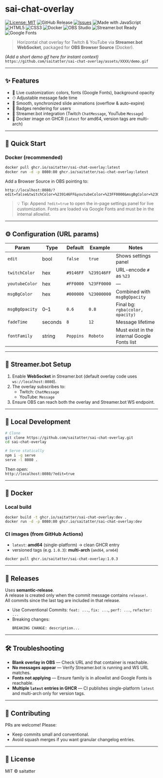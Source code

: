 # sai-chat-overlay

[![License: MIT](https://img.shields.io/badge/License-MIT-yellow.svg)](LICENSE)
![GitHub Release](https://img.shields.io/github/v/release/saitatter/sai-chat-overlay)
[![Issues](https://img.shields.io/github/issues/saitatter/sai-chat-overlay)](https://github.com/saitatter/sai-chat-overlay/issues)
![Made with JavaScript](https://img.shields.io/badge/Made%20with-JavaScript-yellow?logo=javascript)
![HTML5](https://img.shields.io/badge/HTML5-E34F26?logo=html5&logoColor=white)
![CSS3](https://img.shields.io/badge/CSS3-1572B6?logo=css3&logoColor=white)
![Docker](https://img.shields.io/badge/Docker-2496ED?logo=docker&logoColor=white)
![OBS Studio](https://img.shields.io/badge/OBS%20Studio-302E31?logo=obsstudio&logoColor=white)
![Streamer.bot Ready](https://img.shields.io/badge/Streamer.bot-Ready-blue)
![Google Fonts](https://img.shields.io/badge/Google%20Fonts-Supported-orange)

> Horizontal chat overlay for Twitch & YouTube via **Streamer.bot WebSocket**, packaged for **OBS Browser Source** (Docker).

*(Add a short demo gif here for instant context)*  
`https://github.com/saitatter/sai-chat-overlay/assets/XXXX/demo.gif`

---

## ✨ Features
- 🎨 Live customization: colors, fonts (Google Fonts), background opacity
- ⏱ Adjustable message fade time
- 🧼 Smooth, synchronized slide animations (overflow & auto-expire)
- 🔖 Badges rendering for users
- 🔌 Streamer.bot integration (Twitch `ChatMessage`, YouTube `Message`)
- 🐳 Docker image on GHCR (`latest` for amd64, version tags are multi-arch)

---

## 🚀 Quick Start

### Docker (recommended)
```bash
docker pull ghcr.io/saitatter/sai-chat-overlay:latest
docker run -d -p 8080:80 ghcr.io/saitatter/sai-chat-overlay:latest
```

Add a Browser Source in OBS pointing to:
```
http://localhost:8080/?edit=false&twitchColor=%239146FF&youtubeColor=%23FF0000&msgBgColor=%23000000&msgBgOpacity=0.6&fadeTime=8&fontFamily=Poppins
```

> 💡 Tip: Append `?edit=true` to open the in-page settings panel for live customization. Fonts are loaded via Google Fonts and must be in the internal allowlist.

---

## ⚙️ Configuration (URL params)

| Param          | Type    | Default   | Example                     | Notes |
|----------------|---------|-----------|-----------------------------|-------|
| `edit`         | bool    | `false`   | `true`                      | Shows settings panel |
| `twitchColor`  | hex     | `#9146FF` | `%239146FF`                 | URL-encode `#` as `%23` |
| `youtubeColor` | hex     | `#FF0000` | `%23FF0000`                 | — |
| `msgBgColor`   | hex     | `#000000` | `%23000000`                 | Combined with `msgBgOpacity` |
| `msgBgOpacity` | 0–1     | `0.6`     | `0.8`                       | Final bg: `rgba(color, opacity)` |
| `fadeTime`     | seconds | `8`       | `12`                        | Message lifetime |
| `fontFamily`   | string  | `Poppins` | `Roboto`                    | Must exist in the internal Google Fonts list |

---

## 🔌 Streamer.bot Setup

1. Enable **WebSocket** in Streamer.bot (default overlay code uses `ws://localhost:8080`).
2. The overlay subscribes to:
   - Twitch: `ChatMessage`
   - YouTube: `Message`
3. Ensure OBS can reach both the overlay and Streamer.bot WS endpoint.

---

## 🧪 Local Development

```bash
# Clone
git clone https://github.com/saitatter/sai-chat-overlay.git
cd sai-chat-overlay

# Serve statically
npm i -g serve
serve -l 8080 .
```

Then open:  
`http://localhost:8080/?edit=true`

---

## 🐳 Docker

### Local build
```bash
docker build -t ghcr.io/saitatter/sai-chat-overlay:dev .
docker run -d -p 8080:80 ghcr.io/saitatter/sai-chat-overlay:dev
```

### CI images (from GitHub Actions)
- `latest`: **amd64** (single-platform) → clean GHCR entry
- versioned tags (e.g. `1.0.3`): **multi-arch** (`amd64`, `arm64`)

```bash
docker pull ghcr.io/saitatter/sai-chat-overlay:1.0.3
```

---

## 🔄 Releases

Uses **semantic-release**.  
A release is created only when the commit message contains `release!`.  
All commits since the last tag are included in that release.

- Use Conventional Commits: `feat: ...`, `fix: ...`, `perf: ...`, `refactor: ...`
- Breaking changes:  
  ```
  BREAKING CHANGE: description...
  ```

---

## 🛠 Troubleshooting

- **Blank overlay in OBS** — Check URL and that container is reachable.
- **No messages appear** — Verify Streamer.bot is running and WS URL matches.
- **Fonts not applying** — Ensure family is in allowlist and Google Fonts is reachable.
- **Multiple `latest` entries in GHCR** — CI publishes single-platform `latest` and multi-arch only for version tags.

---

## 🤝 Contributing

PRs are welcome! Please:
- Keep commits small and conventional.
- Avoid squash merges if you want granular changelog entries.

---

## 📄 License

MIT © saitatter
